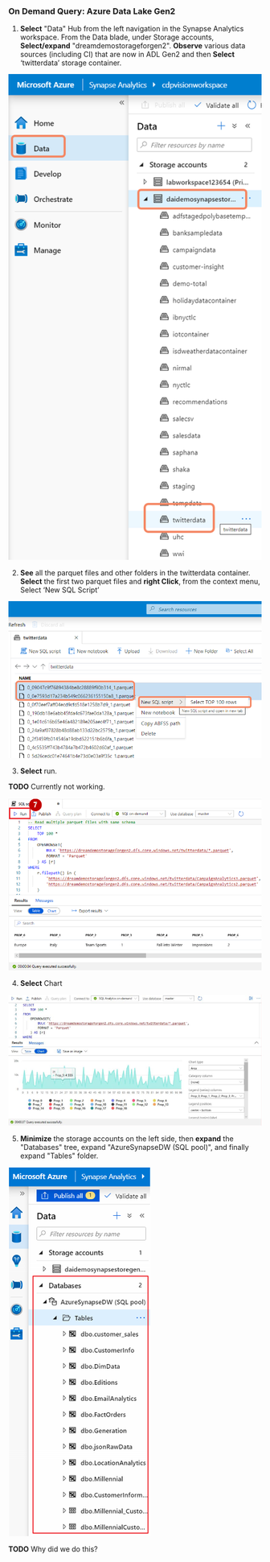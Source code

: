 ### On Demand Query: Azure Data Lake Gen2

1. **Select** "Data" Hub from the left navigation in the Synapse Analytics workspace. From the Data blade, under Storage accounts, **Select/expand** "dreamdemostorageforgen2". **Observe** various data sources (including CI) that are now in ADL Gen2 and then **Select** ‘twitterdata’ storage container.

![](media/2020-04-10_17-00-38.png)

2. **See** all the parquet files and other folders in the twitterdata container. **Select** the first two parquet files and **right Click**, from the context menu, Select ‘New SQL Script’

![](media/2020-04-10_17-01-49.png)

3. **Select** run.

**TODO** Currently not working.

![](media/05-30.png)

4. **Select** Chart

![](media/05-31.png)

5. **Minimize** the storage accounts on the left side, then **expand** the "Databases" tree, expand "AzureSynapseDW (SQL pool)", and finally expand "Tables" folder.

![](media/05-32.png)

**TODO** Why did we do this?